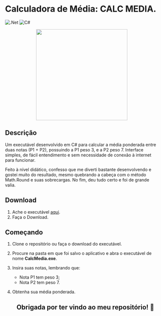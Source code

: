 # Calculadora de Média: CALC MEDIA. 

![.Net](https://img.shields.io/badge/.NET-5C2D91?style=for-the-badge&logo=.net&logoColor=white)
![C#](https://img.shields.io/badge/c%23-%23239120.svg?style=for-the-badge&logo=c-sharp&logoColor=white) 

<p align="center">
  <img width="300" height="300" src=https://i.pinimg.com/564x/5f/b1/f1/5fb1f1aa3e5ec1b8fab83cebfce5132c.jpg>
</p>

## Descrição
Um executável desenvolvido em C# para calcular a média ponderada entre duas notas (P1 + P2), possuindo a P1 peso 3, e a P2 peso 7. Interface simples, de fácil entendimento e sem necessidade de conexão à internet para funcionar. 

Feito à nível didático, confesso que me diverti bastante desenvolvendo e gostei muito do resultado, mesmo quebrando a cabeça com o método Math.Round e suas sobrecargas. No fim, deu tudo certo e foi de grande valia. 

## Download 
1. Ache o executável [aqui](https://github.com/sollaceux/Calc-Media/blob/master/CalcMedia.exe).
2. Faça o Download.

## Começando
1. Clone o repositório ou faça o download do executável.
2. Procure na pasta em que foi salvo o aplicativo e abra o executável de nome **CalcMedia.exe**.
3. Insira suas notas, lembrando que:
   - Nota P1 tem peso 3;
   - Nota P2 tem peso 7.
4. Obtenha sua média ponderada.

   <h2 align="center"> Obrigada por ter vindo ao meu repositório! 💜 </h2>
